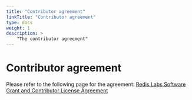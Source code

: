 ```yaml
---
title: "Contributor agreement"
linkTitle: "Contributor agreement"
type: docs
weight: 1
description: >
    "The contributor agreement"
---
```


# Contributor agreement

Please refer to the following page for the agreement: [Redis Labs Software Grant and Contributor License Agreement](https://cla-assistant.io/RediSearch/RediSearch)
